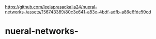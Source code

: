 

https://github.com/leelaprasadkalla24/nueral-networks-/assets/156743389/80c3e641-a83e-4bdf-adfb-a86e6fde59cd

# nueral-networks-

